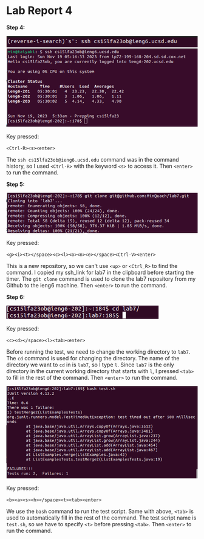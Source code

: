 # **Lab Report 4**
**Step 4:**

  ![Image](step4.png)
  ![Image](ssh.png)
  
Key pressed:
```
<Ctrl-R><s><enter>
```
The ```ssh cs15lfa23ob@ieng6.ucsd.edu``` command was in the command history, so I used ```<Ctrl-R>``` with the keyword ```<s>``` to access it. Then ```<enter>``` to run the command.

**Step 5:**

  ![Image](clone.png)
  
Key pressed:
```
<g><i><t></space><c><l><o><n><e></space><Ctrl-V><enter>
```
This is a new repository, so we can't use ```<up>``` or ```<Ctrl_R>``` to find the command. I copied my ssh_link for lab7 in the clipboard before starting the timer. The ```git clone``` command is used to clone the lab7 repository from my Github to the ieng6 machine. Then ```<enter>``` to run the command.

**Step 6:**

  ![Image](cd_lab4.png)

Key pressed:
```
<c><d></space><l><tab><enter>
```
Before running the test, we need to change the working directory to ```lab7```. The ```cd``` command is used for changing the directory. The name of the directory we want to ```cd``` in is ```lab7```, so I type ```l```. Since ```lab7``` is the only directory in the current working directory that starts with ```l```, I pressed ```<tab>``` to fill in the rest of the command. Then ```<enter>``` to run the command.

  ![Image](test_fail.png)

Key pressed:
```
<b><a><s><h></space><t><tab><enter>
```
We use the ```bash``` command to run the test script. Same with above, ```<tab>``` is used to automatically fill in the rest of the command. The test script name is ```test.sh```, so we have to specify ```<t>``` before pressing ```<tab>```. Then ```<enter>``` to run the command.
